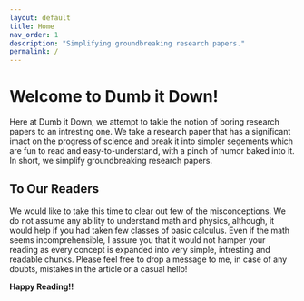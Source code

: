 ```yaml
---
layout: default
title: Home
nav_order: 1
description: "Simplifying groundbreaking research papers."
permalink: /
---
```


# Welcome to Dumb it Down!

Here at Dumb it Down, we attempt to takle the notion of boring research papers to an intresting one. We take a research paper that has a significant imact on the progress of science and break it into simpler segements which are fun to read and easy-to-understand, with a pinch of humor baked into it. In short, we simplify groundbreaking research papers.

## To Our Readers
We would like to take this time to clear out few of the misconceptions. We do not assume any ability to understand math and physics, although, it would help if you had taken few classes of basic calculus. Even if the math seems incomprehensible, I assure you that it would not hamper your reading as every concept is expanded into very simple, intresting and readable chunks. Please feel free to drop a message to me, in case of any doubts, mistakes in the article or a casual hello!

**Happy Reading!!**



